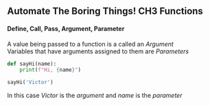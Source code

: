 ## Automate The Boring Things! CH3 Functions

#### Define, Call, Pass, Argument, Parameter

A value being passed to a function is a called an *Argument*<br>
Variables that have arguments assigned to them are *Parameters*
```python
def sayHi(name):
    print(f"Hi, {name}")

sayHi('Victor')
```
In this case <span style="blue">*Victor*</span> is the <span style="blue">*argument*</span> and <span style="green">*name*</span>
is the <span style="green">*parameter*</span>

